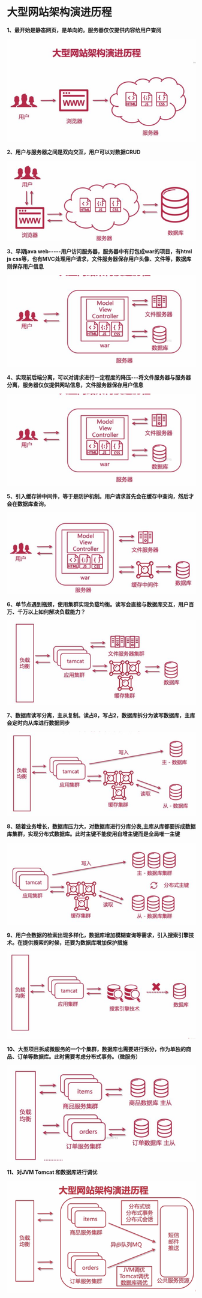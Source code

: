 # 大型网站架构演进历程

**1、最开始是静态网页，是单向的。服务器仅仅提供内容给用户查阅**

![Image text](../public/javaKnowledge/34/01.png)

**2、用户与服务器之间是双向交互，用户可以对数据CRUD**

![Image text](../public/javaKnowledge/34/02.png)

**3、早期java web-----用户访问服务器，服务器中有打包成war的项目，有html js css等，也有MVC处理用户请求，文件服务器保存用户头像、文件等，数据库则保存用户信息**

![Image text](../public/javaKnowledge/34/03.png)

**4、实现前后端分离，可以对请求进行一定程度的降压---将文件服务器与服务器分离，服务器仅仅提供网站信息，文件服务器保存用户信息**

![Image text](../public/javaKnowledge/34/03.png)

**5、引入缓存钟中间件，等于是防护机制。用户请求首先会在缓存中查询，然后才会在数据库查询。**

![Image text](../public/javaKnowledge/34/04.png)

**6、单节点遇到瓶颈，使用集群实现负载均衡。读写会直接与数据库交互，用户百万、千万以上如何解决负载能力？**

![Image text](../public/javaKnowledge/34/05.png)

**7、数据库读写分离，主从复制。读占8，写占2，数据库拆分为读写数据库，主库会定时向从库进行数据同步**

![Image text](../public/javaKnowledge/34/06.png)

**8、随着业务增长，数据库压力大，对数据库进行分库分表,主库从库都要拆成数据库集群，实现分布式数据库。此时主键不能使用自增主键而是全局唯一主键**

![Image text](../public/javaKnowledge/34/07.png)

**9、用户会数据的检索出现多样化，数据库增加模糊查询等需求，引入搜索引擎技术。在提供搜索的时候，还要为数据库增加保护措施**

![Image text](../public/javaKnowledge/34/08.png)

**10、大型项目拆成微服务的一个个集群，数据库也需要进行拆分，作为单独的商品、订单等数据库。此时需要考虑分布式事务。（微服务）**

![Image text](../public/javaKnowledge/34/09.png)

**11、对JVM Tomcat 和数据库进行调优**

![Image text](../public/javaKnowledge/34/10.png)
